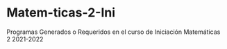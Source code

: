 # Matem-ticas-2-Ini
Programas Generados o Requeridos en el curso de Iniciación Matemáticas 2  2021-2022
